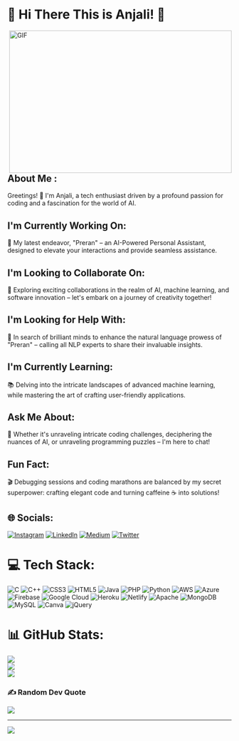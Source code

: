 # 💫 Hi There This is Anjali! 👋

<img align="right" alt="GIF" src="https://github.com/arsentieva/arsentieva/blob/main/code.gif?raw=true" width="500" height="320" />

## About Me :

Greetings! 👋 I'm Anjali, a tech enthusiast driven by a profound passion for coding and a fascination for the world of AI.

## I'm Currently Working On:

🤖 My latest endeavor, "Preran" – an AI-Powered Personal Assistant, designed to elevate your interactions and provide seamless assistance.

## I'm Looking to Collaborate On:

🌟 Exploring exciting collaborations in the realm of AI, machine learning, and software innovation – let's embark on a journey of creativity together!

## I'm Looking for Help With:

🙏 In search of brilliant minds to enhance the natural language prowess of "Preran" – calling all NLP experts to share their invaluable insights.

## I'm Currently Learning:

📚 Delving into the intricate landscapes of advanced machine learning, while mastering the art of crafting user-friendly applications.

## Ask Me About:

💬 Whether it's unraveling intricate coding challenges, deciphering the nuances of AI, or unraveling programming puzzles – I'm here to chat!

## Fun Fact:

🎬 Debugging sessions and coding marathons are balanced by my secret superpower: crafting elegant code and turning caffeine ☕ into solutions!

## 🌐 Socials:
[![Instagram](https://img.shields.io/badge/Instagram-%23E4405F.svg?logo=Instagram&logoColor=white)](https://instagram.com/https://www.instagram.com/anjali_chaudhary_officials/) [![LinkedIn](https://img.shields.io/badge/LinkedIn-%230077B5.svg?logo=linkedin&logoColor=white)](https://linkedin.com/in/https://www.linkedin.com/in/itsanjalich/) [![Medium](https://img.shields.io/badge/Medium-12100E?logo=medium&logoColor=white)](https://medium.com/@https://itsanjalich.medium.com/) [![Twitter](https://img.shields.io/badge/Twitter-%231DA1F2.svg?logo=Twitter&logoColor=white)](https://twitter.com/https://twitter.com/itsanjalich) 

# 💻 Tech Stack:
![C](https://img.shields.io/badge/c-%2300599C.svg?style=plastic&logo=c&logoColor=white) ![C++](https://img.shields.io/badge/c++-%2300599C.svg?style=plastic&logo=c%2B%2B&logoColor=white) ![CSS3](https://img.shields.io/badge/css3-%231572B6.svg?style=plastic&logo=css3&logoColor=white) ![HTML5](https://img.shields.io/badge/html5-%23E34F26.svg?style=plastic&logo=html5&logoColor=white) ![Java](https://img.shields.io/badge/java-%23ED8B00.svg?style=plastic&logo=java&logoColor=white) ![PHP](https://img.shields.io/badge/php-%23777BB4.svg?style=plastic&logo=php&logoColor=white) ![Python](https://img.shields.io/badge/python-3670A0?style=plastic&logo=python&logoColor=ffdd54) ![AWS](https://img.shields.io/badge/AWS-%23FF9900.svg?style=plastic&logo=amazon-aws&logoColor=white) ![Azure](https://img.shields.io/badge/azure-%230072C6.svg?style=plastic&logo=azure-devops&logoColor=white) ![Firebase](https://img.shields.io/badge/firebase-%23039BE5.svg?style=plastic&logo=firebase) ![Google Cloud](https://img.shields.io/badge/Google%20Cloud-%234285F4.svg?style=plastic&logo=google-cloud&logoColor=white) ![Heroku](https://img.shields.io/badge/heroku-%23430098.svg?style=plastic&logo=heroku&logoColor=white) ![Netlify](https://img.shields.io/badge/netlify-%23000000.svg?style=plastic&logo=netlify&logoColor=#00C7B7) ![Apache](https://img.shields.io/badge/apache-%23D42029.svg?style=plastic&logo=apache&logoColor=white) ![MongoDB](https://img.shields.io/badge/MongoDB-%234ea94b.svg?style=plastic&logo=mongodb&logoColor=white) ![MySQL](https://img.shields.io/badge/mysql-%2300f.svg?style=plastic&logo=mysql&logoColor=white) ![Canva](https://img.shields.io/badge/Canva-%2300C4CC.svg?style=plastic&logo=Canva&logoColor=white) ![jQuery](https://img.shields.io/badge/jquery-%230769AD.svg?style=plastic&logo=jquery&logoColor=white)
# 📊 GitHub Stats:
![](https://github-readme-stats.vercel.app/api?username=itsanjalich&theme=nightowl&hide_border=false&include_all_commits=false&count_private=false)<br/>
![](https://github-readme-streak-stats.herokuapp.com/?user=itsanjalich&theme=nightowl&hide_border=false)<br/>
![](https://github-readme-stats.vercel.app/api/top-langs/?username=itsanjalich&theme=nightowl&hide_border=false&include_all_commits=false&count_private=false&layout=compact)

### ✍️ Random Dev Quote
![](https://quotes-github-readme.vercel.app/api?type=horizontal&theme=radical)

---
[![](https://visitcount.itsvg.in/api?id=itsanjalich&icon=7&color=1)](https://visitcount.itsvg.in)

<!-- Proudly created with GPRM ( https://gprm.itsvg.in ) -->
